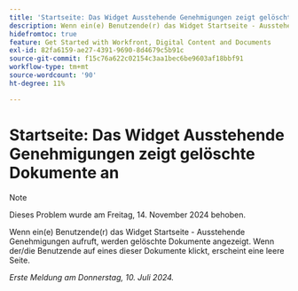 ```yaml
---
title: 'Startseite: Das Widget Ausstehende Genehmigungen zeigt gelöschte Dokumente an'
description: Wenn ein(e) Benutzende(r) das Widget Startseite - Ausstehende Genehmigungen aufruft, werden gelöschte Dokumente angezeigt. Wenn der/die Benutzende auf eines dieser Dokumente klickt, erscheint eine leere Seite.
hidefromtoc: true
feature: Get Started with Workfront, Digital Content and Documents
exl-id: 82fa6159-ae27-4391-9690-8d4679c5b91c
source-git-commit: f15c76a622c02154c3aa1bec6be9603af18bbf91
workflow-type: tm+mt
source-wordcount: '90'
ht-degree: 11%

---
```


# Startseite: Das Widget Ausstehende Genehmigungen zeigt gelöschte Dokumente an

>[!NOTE]
>
>Dieses Problem wurde am Freitag, 14. November 2024 behoben.

Wenn ein(e) Benutzende(r) das Widget Startseite - Ausstehende Genehmigungen aufruft, werden gelöschte Dokumente angezeigt. Wenn der/die Benutzende auf eines dieser Dokumente klickt, erscheint eine leere Seite.

_Erste Meldung am Donnerstag, 10. Juli 2024._
